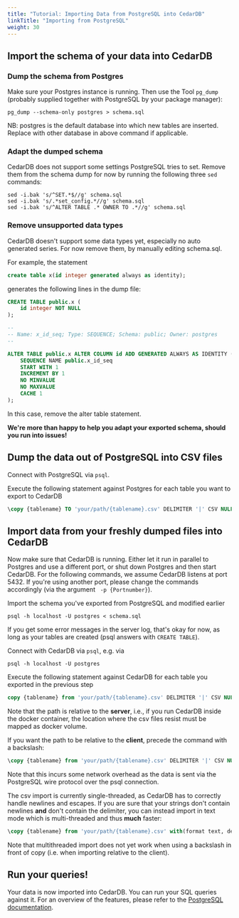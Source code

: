 ```yaml
---
title: "Tutorial: Importing Data from PostgreSQL into CedarDB"
linkTitle: "Importing from PostgreSQL"
weight: 30
---
```


## Import the schema of your data into CedarDB

### Dump the schema from Postgres
Make sure your Postgres instance is running.
Then use the Tool `pg_dump` (probably supplied together with PostgreSQL by your package manager):

```shell
pg_dump --schema-only postgres > schema.sql
```

NB: postgres is the default database into which new tables are inserted. Replace with other database in above command if applicable.

### Adapt the dumped schema
CedarDB does not support some settings PostgreSQL tries to set. Remove them from the schema dump for now by running the following three `sed` commands:
```shell
sed -i.bak 's/^SET.*$//g' schema.sql
sed -i.bak 's/.*set_config.*//g' schema.sql
sed -i.bak 's/^ALTER TABLE .* OWNER TO .*//g' schema.sql
```
### Remove unsupported data types
CedarDB doesn't support some data types yet, especially no auto generated series. For now remove them, by manually editing schema.sql.

For example, the statement

```sql
create table x(id integer generated always as identity);
```

generates the following lines in the dump file:
```sql
CREATE TABLE public.x (
    id integer NOT NULL
);

--
-- Name: x_id_seq; Type: SEQUENCE; Schema: public; Owner: postgres
--

ALTER TABLE public.x ALTER COLUMN id ADD GENERATED ALWAYS AS IDENTITY (
    SEQUENCE NAME public.x_id_seq
    START WITH 1
    INCREMENT BY 1
    NO MINVALUE
    NO MAXVALUE
    CACHE 1
);
```
In this case, remove the alter table statement.

**We're more than happy to help you adapt your exported schema, should you run into issues!**

## Dump the data out of PostgreSQL into CSV files
Connect with PostgreSQL via `psql`.

Execute the following statement against Postgres for each table you want to export to CedarDB
```sql
\copy {tablename} TO 'your/path/{tablename}.csv' DELIMITER '|' CSV NULL '';
```

## Import data from your freshly dumped files into CedarDB

Now make sure that CedarDB is running. Either let it run in parallel to Postgres and use a different port, or shut down Postgres and then start CedarDB. 
For the following commands, we assume CedarDB listens at port 5432. If you're using another port, please change the commands accordingly (via the argument ` -p {Portnumber}`). 

Import the schema you've exported from PostgreSQL and modified earlier

```shell
psql -h localhost -U postgres < schema.sql
```

If you get some error messages in the server log, that's okay for now, as long as your tables are created (psql answers with `CREATE TABLE`).

Connect with CedarDB via `psql`, e.g. via 
```shell
psql -h localhost -U postgres
```

Execute the following statement against CedarDB for each table you exported in the previous step
```sql
copy {tablename} from 'your/path/{tablename}.csv' DELIMITER '|' CSV NULL '';
```

Note that the path is relative to the **server**, i.e., if you run CedarDB inside the docker container, the location where the csv files resist must be mapped as docker volume.

If you want the path to be relative to the **client**, precede the command with a backslash:
```sql
\copy {tablename} from 'your/path/{tablename}.csv' DELIMITER '|' CSV NULL '';
```

Note that this incurs some network overhead as the data is sent via the PostgreSQL wire protocol over the psql connection.

The csv import is currently single-threaded, as CedarDB has to correctly handle newlines and escapes. If you are sure that your strings don't contain newlines **and** don't contain the delimiter, you can instead import in text mode which is multi-threaded and thus **much** faster:
```sql
\copy {tablename} from 'your/path/{tablename}.csv' with(format text, delimiter '|', null '');
```

Note that multithreaded import does not yet work when using a backslash in front of copy (i.e. when importing relative to the client).


## Run your queries!
Your data is now imported into CedarDB. You can run your SQL queries against it. For an overview of the features, please refer to the [PostgreSQL documentation](https://www.postgresql.org/docs/current/queries.html).
